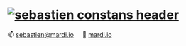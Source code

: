 # [![sebastien constans header](https://media-exp1.licdn.com/dms/image/C561BAQHUaUuihxhX1Q/company-background_10000/0/1606312445310?e=1607698800&v=beta&t=NQgtMfmqoca6ixVE4xT4EVNRTE62zEvnXkln7jhiOho)](https://waylonwalker.com)


 📫&nbsp;sebastien@mardi.io
 &nbsp;&nbsp;&nbsp;
 🔎&nbsp;[mardi.io](https://mardi.io)

<!--
**sebcnst/sebcnst** is a ✨ _special_ ✨ repository because its `README.md` (this file) appears on your GitHub profile.

Here are some ideas to get you started:

- 🔭 I’m currently working on ...
- 🌱 I’m currently learning ...
- 👯 I’m looking to collaborate on ...
- 🤔 I’m looking for help with ...
- 💬 Ask me about ...
- 📫 How to reach me: ...
- 😄 Pronouns: ...
- ⚡ Fun fact: ...
-->
